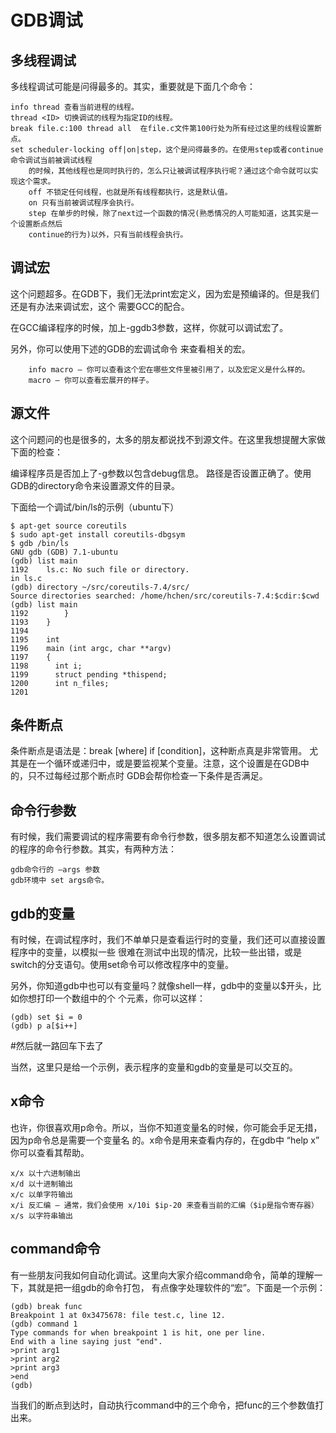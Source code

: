 GDB调试
================================================================================

多线程调试
--------------------------------------------------------------------------------

多线程调试可能是问得最多的。其实，重要就是下面几个命令：

```
info thread 查看当前进程的线程。
thread <ID> 切换调试的线程为指定ID的线程。
break file.c:100 thread all  在file.c文件第100行处为所有经过这里的线程设置断点。
set scheduler-locking off|on|step，这个是问得最多的。在使用step或者continue命令调试当前被调试线程
    的时候，其他线程也是同时执行的，怎么只让被调试程序执行呢？通过这个命令就可以实现这个需求。
    off 不锁定任何线程，也就是所有线程都执行，这是默认值。
    on 只有当前被调试程序会执行。
    step 在单步的时候，除了next过一个函数的情况(熟悉情况的人可能知道，这其实是一个设置断点然后
    continue的行为)以外，只有当前线程会执行。
```

调试宏
--------------------------------------------------------------------------------

这个问题超多。在GDB下，我们无法print宏定义，因为宏是预编译的。但是我们还是有办法来调试宏，这个
需要GCC的配合。

在GCC编译程序的时候，加上-ggdb3参数，这样，你就可以调试宏了。

另外，你可以使用下述的GDB的宏调试命令 来查看相关的宏。

```
    info macro – 你可以查看这个宏在哪些文件里被引用了，以及宏定义是什么样的。
    macro – 你可以查看宏展开的样子。
```

源文件
--------------------------------------------------------------------------------

这个问题问的也是很多的，太多的朋友都说找不到源文件。在这里我想提醒大家做下面的检查：

编译程序员是否加上了-g参数以包含debug信息。
路径是否设置正确了。使用GDB的directory命令来设置源文件的目录。

下面给一个调试/bin/ls的示例（ubuntu下）
```
$ apt-get source coreutils
$ sudo apt-get install coreutils-dbgsym
$ gdb /bin/ls
GNU gdb (GDB) 7.1-ubuntu
(gdb) list main
1192    ls.c: No such file or directory.
in ls.c
(gdb) directory ~/src/coreutils-7.4/src/
Source directories searched: /home/hchen/src/coreutils-7.4:$cdir:$cwd
(gdb) list main
1192        }
1193    }
1194
1195    int
1196    main (int argc, char **argv)
1197    {
1198      int i;
1199      struct pending *thispend;
1200      int n_files;
1201
```

条件断点
--------------------------------------------------------------------------------

条件断点是语法是：break  [where] if [condition]，这种断点真是非常管用。
尤其是在一个循环或递归中，或是要监视某个变量。注意，这个设置是在GDB中的，只不过每经过那个断点时
GDB会帮你检查一下条件是否满足。

命令行参数
--------------------------------------------------------------------------------

有时候，我们需要调试的程序需要有命令行参数，很多朋友都不知道怎么设置调试的程序的命令行参数。其实，有两种方法：

```
gdb命令行的 –args 参数
gdb环境中 set args命令。
```

gdb的变量
--------------------------------------------------------------------------------

有时候，在调试程序时，我们不单单只是查看运行时的变量，我们还可以直接设置程序中的变量，以模拟一些
很难在测试中出现的情况，比较一些出错，或是switch的分支语句。使用set命令可以修改程序中的变量。

另外，你知道gdb中也可以有变量吗？就像shell一样，gdb中的变量以$开头，比如你想打印一个数组中的个
个元素，你可以这样：

```
(gdb) set $i = 0
(gdb) p a[$i++]
```

#然后就一路回车下去了

当然，这里只是给一个示例，表示程序的变量和gdb的变量是可以交互的。

x命令
--------------------------------------------------------------------------------

也许，你很喜欢用p命令。所以，当你不知道变量名的时候，你可能会手足无措，因为p命令总是需要一个变量名
的。x命令是用来查看内存的，在gdb中 “help x” 你可以查看其帮助。

```
x/x 以十六进制输出
x/d 以十进制输出
x/c 以单字符输出
x/i 反汇编 – 通常，我们会使用 x/10i $ip-20 来查看当前的汇编（$ip是指令寄存器）
x/s 以字符串输出
```

command命令
--------------------------------------------------------------------------------

有一些朋友问我如何自动化调试。这里向大家介绍command命令，简单的理解一下，其就是把一组gdb的命令打包，
有点像字处理软件的“宏”。下面是一个示例：

```
(gdb) break func
Breakpoint 1 at 0x3475678: file test.c, line 12.
(gdb) command 1
Type commands for when breakpoint 1 is hit, one per line.
End with a line saying just "end".
>print arg1
>print arg2
>print arg3
>end
(gdb)
```

当我们的断点到达时，自动执行command中的三个命令，把func的三个参数值打出来。